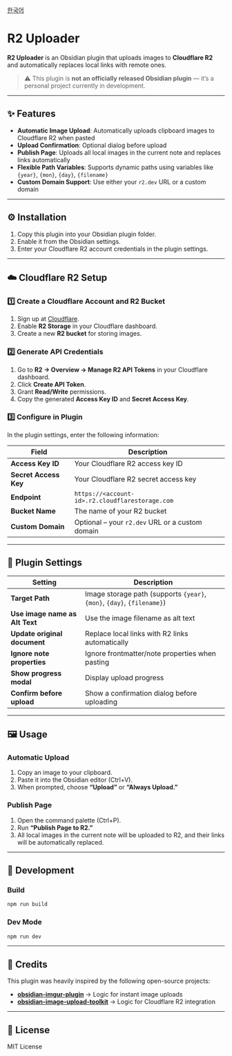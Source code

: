 [한국어](README-KR.md)

# R2 Uploader

**R2 Uploader** is an Obsidian plugin that uploads images to **Cloudflare R2** and automatically replaces local links with remote ones.

> ⚠️ This plugin is **not an officially released Obsidian plugin** — it’s a personal project currently in development.

---

## ✨ Features

- **Automatic Image Upload**: Automatically uploads clipboard images to Cloudflare R2 when pasted
- **Upload Confirmation**: Optional dialog before upload
- **Publish Page**: Uploads all local images in the current note and replaces links automatically
- **Flexible Path Variables**: Supports dynamic paths using variables like `{year}`, `{mon}`, `{day}`, `{filename}`
- **Custom Domain Support**: Use either your `r2.dev` URL or a custom domain

---

## ⚙️ Installation

1. Copy this plugin into your Obsidian plugin folder.
2. Enable it from the Obsidian settings.
3. Enter your Cloudflare R2 account credentials in the plugin settings.

---

## ☁️ Cloudflare R2 Setup

### 1️⃣ Create a Cloudflare Account and R2 Bucket

1. Sign up at [Cloudflare](https://dash.cloudflare.com/sign-up).
2. Enable **R2 Storage** in your Cloudflare dashboard.
3. Create a new **R2 bucket** for storing images.

### 2️⃣ Generate API Credentials

1. Go to **R2 → Overview → Manage R2 API Tokens** in your Cloudflare dashboard.
2. Click **Create API Token**.
3. Grant **Read/Write** permissions.
4. Copy the generated **Access Key ID** and **Secret Access Key**.

### 3️⃣ Configure in Plugin

In the plugin settings, enter the following information:

| Field                 | Description                                     |
| --------------------- | ----------------------------------------------- |
| **Access Key ID**     | Your Cloudflare R2 access key ID                |
| **Secret Access Key** | Your Cloudflare R2 secret access key            |
| **Endpoint**          | `https://<account-id>.r2.cloudflarestorage.com` |
| **Bucket Name**       | The name of your R2 bucket                      |
| **Custom Domain**     | Optional – your `r2.dev` URL or a custom domain |

---

## 🧩 Plugin Settings

| Setting                        | Description                                                            |
| ------------------------------ | ---------------------------------------------------------------------- |
| **Target Path**                | Image storage path (supports `{year}`, `{mon}`, `{day}`, `{filename}`) |
| **Use image name as Alt Text** | Use the image filename as alt text                                     |
| **Update original document**   | Replace local links with R2 links automatically                        |
| **Ignore note properties**     | Ignore frontmatter/note properties when pasting                        |
| **Show progress modal**        | Display upload progress                                                |
| **Confirm before upload**      | Show a confirmation dialog before uploading                            |

---

## 🖼 Usage

### Automatic Upload

1. Copy an image to your clipboard.
2. Paste it into the Obsidian editor (Ctrl+V).
3. When prompted, choose **“Upload”** or **“Always Upload.”**

### Publish Page

1. Open the command palette (Ctrl+P).
2. Run **“Publish Page to R2.”**
3. All local images in the current note will be uploaded to R2, and their links will be automatically replaced.

---

## 🧱 Development

### Build

```bash
npm run build
```

### Dev Mode

```bash
npm run dev
```

---

## 🙏 Credits

This plugin was heavily inspired by the following open-source projects:

- [**obsidian-imgur-plugin**](https://github.com/gavvvr/obsidian-imgur-plugin)
  → Logic for instant image uploads
- [**obsidian-image-upload-toolkit**](https://github.com/addozhang/obsidian-image-upload-toolkit)
  → Logic for Cloudflare R2 integration

---

## 📄 License

MIT License
